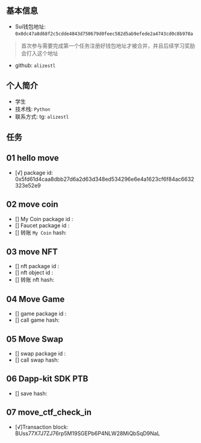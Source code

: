 ## 基本信息
- Sui钱包地址: `0x0dc47a8d68f2c5cdde4843d750679d0feec582d5ab9efede2a4743cd0c8b978a`
> 首次参与需要完成第一个任务注册好钱包地址才被合并，并且后续学习奖励会打入这个地址
- github: `alizestl`

## 个人简介
- 学生
- 技术栈: `Python` 
- 联系方式: tg: `alizestl` 

## 任务

##   01 hello move  
- [√] package id: 0x5fd61d4caa8dbb27d6a2d63d348ed534296e6e4a1623cf6f84ac6632323e52e9

##   02 move coin
- [] My Coin package id : 
- [] Faucet package id : 
- [] 转账 `My Coin` hash:

##   03 move NFT
- [] nft package id :
- [] nft object id : 
- [] 转账 nft  hash:

##   04 Move Game
- [] game package id :
- [] call game hash:

##   05 Move Swap
- [] swap package id :
- [] call swap hash:

## 06 Dapp-kit SDK PTB

- [] save hash:

## 07 move_ctf_check_in

- [√]Transaction block: BUss77X7J7ZJ76rp5M19SGEPb6P4NLW28MiQbSqD9NaL